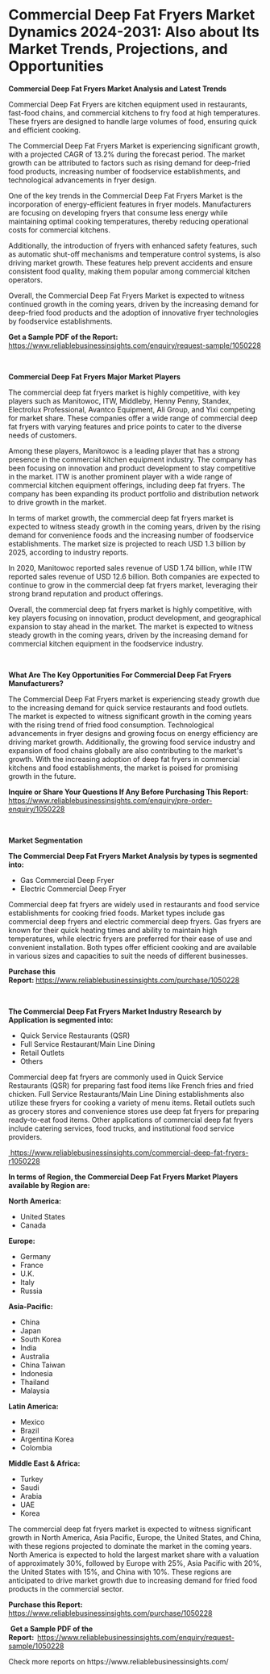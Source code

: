 <p><h1>Commercial Deep Fat Fryers Market Dynamics 2024-2031: Also about Its Market Trends, Projections, and Opportunities</h1></p><p><strong>Commercial Deep Fat Fryers Market Analysis and Latest Trends</strong></p>
<p><p>Commercial Deep Fat Fryers are kitchen equipment used in restaurants, fast-food chains, and commercial kitchens to fry food at high temperatures. These fryers are designed to handle large volumes of food, ensuring quick and efficient cooking.</p><p>The Commercial Deep Fat Fryers Market is experiencing significant growth, with a projected CAGR of 13.2% during the forecast period. The market growth can be attributed to factors such as rising demand for deep-fried food products, increasing number of foodservice establishments, and technological advancements in fryer design.</p><p>One of the key trends in the Commercial Deep Fat Fryers Market is the incorporation of energy-efficient features in fryer models. Manufacturers are focusing on developing fryers that consume less energy while maintaining optimal cooking temperatures, thereby reducing operational costs for commercial kitchens.</p><p>Additionally, the introduction of fryers with enhanced safety features, such as automatic shut-off mechanisms and temperature control systems, is also driving market growth. These features help prevent accidents and ensure consistent food quality, making them popular among commercial kitchen operators.</p><p>Overall, the Commercial Deep Fat Fryers Market is expected to witness continued growth in the coming years, driven by the increasing demand for deep-fried food products and the adoption of innovative fryer technologies by foodservice establishments.</p></p>
<p><strong>Get a Sample PDF of the Report:&nbsp;</strong> <a href="https://www.reliablebusinessinsights.com/enquiry/request-sample/1050228">https://www.reliablebusinessinsights.com/enquiry/request-sample/1050228</a></p>
<p>&nbsp;</p>
<p><strong>Commercial Deep Fat Fryers Major Market Players</strong></p>
<p><p>The commercial deep fat fryers market is highly competitive, with key players such as Manitowoc, ITW, Middleby, Henny Penny, Standex, Electrolux Professional, Avantco Equipment, Ali Group, and Yixi competing for market share. These companies offer a wide range of commercial deep fat fryers with varying features and price points to cater to the diverse needs of customers.</p><p>Among these players, Manitowoc is a leading player that has a strong presence in the commercial kitchen equipment industry. The company has been focusing on innovation and product development to stay competitive in the market. ITW is another prominent player with a wide range of commercial kitchen equipment offerings, including deep fat fryers. The company has been expanding its product portfolio and distribution network to drive growth in the market.</p><p>In terms of market growth, the commercial deep fat fryers market is expected to witness steady growth in the coming years, driven by the rising demand for convenience foods and the increasing number of foodservice establishments. The market size is projected to reach USD 1.3 billion by 2025, according to industry reports.</p><p>In 2020, Manitowoc reported sales revenue of USD 1.74 billion, while ITW reported sales revenue of USD 12.6 billion. Both companies are expected to continue to grow in the commercial deep fat fryers market, leveraging their strong brand reputation and product offerings.</p><p>Overall, the commercial deep fat fryers market is highly competitive, with key players focusing on innovation, product development, and geographical expansion to stay ahead in the market. The market is expected to witness steady growth in the coming years, driven by the increasing demand for commercial kitchen equipment in the foodservice industry.</p></p>
<p>&nbsp;</p>
<p><strong>What Are The Key Opportunities For Commercial Deep Fat Fryers Manufacturers?</strong></p>
<p><p>The Commercial Deep Fat Fryers market is experiencing steady growth due to the increasing demand for quick service restaurants and food outlets. The market is expected to witness significant growth in the coming years with the rising trend of fried food consumption. Technological advancements in fryer designs and growing focus on energy efficiency are driving market growth. Additionally, the growing food service industry and expansion of food chains globally are also contributing to the market's growth. With the increasing adoption of deep fat fryers in commercial kitchens and food establishments, the market is poised for promising growth in the future.</p></p>
<p><strong>Inquire or Share Your Questions If Any Before Purchasing This Report:</strong> <a href="https://www.reliablebusinessinsights.com/enquiry/pre-order-enquiry/1050228">https://www.reliablebusinessinsights.com/enquiry/pre-order-enquiry/1050228</a></p>
<p>&nbsp;</p>
<p><strong>Market Segmentation</strong></p>
<p><strong>The Commercial Deep Fat Fryers Market Analysis by types is segmented into:</strong></p>
<p><ul><li>Gas Commercial Deep Fryer</li><li>Electric Commercial Deep Fryer</li></ul></p>
<p><p>Commercial deep fat fryers are widely used in restaurants and food service establishments for cooking fried foods. Market types include gas commercial deep fryers and electric commercial deep fryers. Gas fryers are known for their quick heating times and ability to maintain high temperatures, while electric fryers are preferred for their ease of use and convenient installation. Both types offer efficient cooking and are available in various sizes and capacities to suit the needs of different businesses.</p></p>
<p><strong>Purchase this Report:&nbsp;</strong><a href="https://www.reliablebusinessinsights.com/purchase/1050228">https://www.reliablebusinessinsights.com/purchase/1050228</a></p>
<p>&nbsp;</p>
<p><strong>The Commercial Deep Fat Fryers Market Industry Research by Application is segmented into:</strong></p>
<p><ul><li>Quick Service Restaurants (QSR)</li><li>Full Service Restaurant/Main Line Dining</li><li>Retail Outlets</li><li>Others</li></ul></p>
<p><p>Commercial deep fat fryers are commonly used in Quick Service Restaurants (QSR) for preparing fast food items like French fries and fried chicken. Full Service Restaurants/Main Line Dining establishments also utilize these fryers for cooking a variety of menu items. Retail outlets such as grocery stores and convenience stores use deep fat fryers for preparing ready-to-eat food items. Other applications of commercial deep fat fryers include catering services, food trucks, and institutional food service providers.</p></p>
<p><a href="https://www.reliablebusinessinsights.com/commercial-deep-fat-fryers-r1050228">&nbsp;https://www.reliablebusinessinsights.com/commercial-deep-fat-fryers-r1050228</a></p>
<p><strong>In terms of Region, the Commercial Deep Fat Fryers Market Players available by Region are:</strong></p>
<p>
    <p> <strong> North America: </strong>
        <ul>
            <li>United States</li>
            <li>Canada</li>
        </ul>
        </p> 
    <p> <strong> Europe: </strong>
        <ul>
            <li>Germany</li>
            <li>France</li>
            <li>U.K.</li>
            <li>Italy</li>
            <li>Russia</li>
        </ul>
        </p> 
    <p> <strong> Asia-Pacific: </strong>
        <ul>
            <li>China</li>
            <li>Japan</li>
            <li>South Korea</li>
            <li>India</li>
            <li>Australia</li>
            <li>China Taiwan</li>
            <li>Indonesia</li>
            <li>Thailand</li>
            <li>Malaysia</li>
        </ul>
        </p> 
    <p> <strong> Latin America: </strong>
        <ul>
            <li>Mexico</li>
            <li>Brazil</li>
            <li>Argentina Korea</li>
            <li>Colombia</li>
        </ul>
        </p> 
    <p> <strong> Middle East & Africa: </strong>
        <ul>
            <li>Turkey</li>
            <li>Saudi</li>
            <li>Arabia</li>
            <li>UAE</li>
            <li>Korea</li>
        </ul>
    </p>
    </p>
<p><p>The commercial deep fat fryers market is expected to witness significant growth in North America, Asia Pacific, Europe, the United States, and China, with these regions projected to dominate the market in the coming years. North America is expected to hold the largest market share with a valuation of approximately 30%, followed by Europe with 25%, Asia Pacific with 20%, the United States with 15%, and China with 10%. These regions are anticipated to drive market growth due to increasing demand for fried food products in the commercial sector.</p></p>
<p><strong>Purchase this Report: </strong><a href="https://www.reliablebusinessinsights.com/purchase/1050228">https://www.reliablebusinessinsights.com/purchase/1050228</a></p>
<p>&nbsp;<strong>Get a Sample PDF of the Report:&nbsp;&nbsp;</strong><a href="https://www.reliablebusinessinsights.com/enquiry/request-sample/1050228">https://www.reliablebusinessinsights.com/enquiry/request-sample/1050228</a></p>
<p><strong></strong></p>
<p>Check more reports on https://www.reliablebusinessinsights.com/</p>